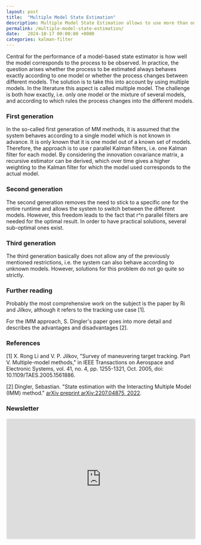 ```yaml
---
layout: post
title:  "Multiple Model State Estimation"
description: Multiple Model State Estimation allows to use more than one model or a mixture of several models.
permalink: /multiple-model-state-estimation/
date:   2024-10-17 00:00:00 +0000
categories: kalman-filter
---
```


Central for the performance of a model-based state estimator is how well the model corresponds to the process to be observed.
In practice, the question arises whether the process to be estimated always behaves exactly according to one model or whether the process changes between different models.
The solution is to take this into account by using multiple models.
In the literature this aspect is called multiple model.
The challenge is both how exactly, i.e. only one model or the mixture of several models, and according to which rules the process changes into the different models.

<h3>First generation</h3>
In the so-called first generation of MM methods, it is assumed that the system behaves according to a single model which is not known in advance. 
It is only known that it is one model out of a known set of models. 
Therefore, the approach is to use r parallel Kalman filters, i.e. one Kalman filter for each model. 
By considering the innovation covariance matrix, a recursive estimator can be derived, which over time gives a higher weighting to the Kalman filter for which the model used corresponds to the actual model.

<h3>Second generation</h3>
The second generation removes the need to stick to a specific one for the entire runtime and allows the system to switch between the different models. 
However, this freedom leads to the fact that r^n parallel filters are needed for the optimal result. 
In order to have practical solutions, several sub-optimal ones exist. 

<h3>Third generation</h3>
The third generation basically does not allow any of the previously mentioned restrictions, i.e. the system can also behave according to unknown models. 
However, solutions for this problem do not go quite so strictly.

<h3>Further reading</h3>
Probably the most comprehensive work on the subject is the paper by Ri and Jilkov, although it refers to the tracking use case [1].

For the IMM approach, S. Dingler's paper goes into more detail and describes the advantages and disadvantages [2].

<h3>References</h3>
[1] X. Rong Li and V. P. Jilkov, "Survey of maneuvering target tracking. Part V. Multiple-model methods," in IEEE Transactions on Aerospace and Electronic Systems, vol. 41, no. 4, pp. 1255-1321, Oct. 2005, doi: 10.1109/TAES.2005.1561886.

[2] Dingler, Sebastian. "State estimation with the Interacting Multiple Model (IMM) method." [arXiv preprint arXiv:2207.04875, 2022](https://arxiv.org/abs/2207.04875).

<h3>Newsletter</h3>
<iframe src="https://embeds.beehiiv.com/29a6e516-926f-4340-80b5-8d0ce6c3198e" data-test-id="beehiiv-embed" width="100%" height="320" frameborder="0" scrolling="no" style="border-radius: 4px; border: 2px solid #e5e7eb; margin: 0; background-color: transparent;"></iframe>

[jekyll-docs]: https://jekyllrb.com/docs/home
[jekyll-gh]:   https://github.com/jekyll/jekyll
[jekyll-talk]: https://talk.jekyllrb.com/
